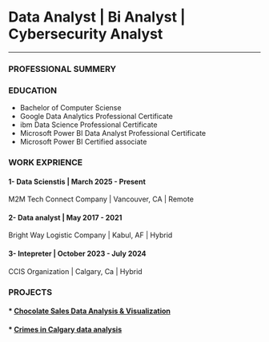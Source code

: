 # Data Analyst | Bi Analyst | Cybersecurity Analyst
------------------------------------------------
### PROFESSIONAL SUMMERY
### EDUCATION
+ Bachelor of Computer Sciense
+ Google Data Analytics Professional Certificate
+ ibm Data Science Professional Certificate
+ Microsoft Power BI Data Analyst Professional Certificate
+ Microsoft Power BI Certified associate
###   WORK EXPRIENCE
#### 1- Data Scienstis | March 2025 - Present
M2M Tech Connect Company | Vancouver, CA | Remote 
#### 2- Data analyst | May 2017 - 2021
Bright Way Logistic Company | Kabul, AF | Hybrid
#### 3- Intepreter | October 2023 - July 2024
CCIS Organization | Calgary, Ca | Hybrid
### PROJECTS
#### *  <a href= "https://github.com/eemalzazaii/Chocolate-sales-analysis">Chocolate Sales Data Analysis & Visualization</a>
#### *  <a href= "https://github.com/eemalzazaii/Calgary_Crimes_Data_analysis_Excel">Crimes in Calgary data analysis</a>
